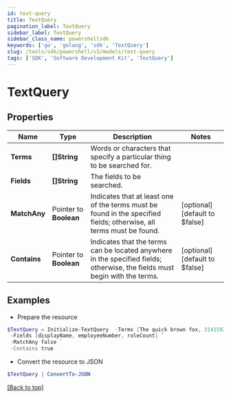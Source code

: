 ```yaml
---
id: text-query
title: TextQuery
pagination_label: TextQuery
sidebar_label: TextQuery
sidebar_class_name: powershellsdk
keywords: ['go', 'golang', 'sdk', 'TextQuery'] 
slug: /tools/sdk/powershell/v3/models/text-query
tags: ['SDK', 'Software Development Kit', 'TextQuery']
---
```



# TextQuery

## Properties

Name | Type | Description | Notes
------------ | ------------- | ------------- | -------------
**Terms** |  **[]String** | Words or characters that specify a particular thing to be searched for. | 
**Fields** |  **[]String** | The fields to be searched. | 
**MatchAny** |  Pointer to **Boolean** | Indicates that at least one of the terms must be found in the specified fields;  otherwise, all terms must be found. | [optional] [default to $false]
**Contains** |  Pointer to **Boolean** | Indicates that the terms can be located anywhere in the specified fields;  otherwise, the fields must begin with the terms. | [optional] [default to $false]

## Examples

- Prepare the resource
```powershell
$TextQuery = Initialize-TextQuery  -Terms [The quick brown fox, 3141592, 7] `
 -Fields [displayName, employeeNumber, roleCount] `
 -MatchAny false `
 -Contains true
```

- Convert the resource to JSON
```powershell
$TextQuery | ConvertTo-JSON
```


[[Back to top]](#) 

